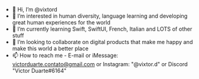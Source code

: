 - 👋 Hi, I’m @vixtord
- 👀 I’m interested in human diversity, language learning and developing great human experiences for the world
- 🌱 I’m currently learning Swift, SwiftUI, French, Italian and LOTS of other stuff
- 💞️ I’m looking to collaborate on digital products that make me happy and make this world a better place
- 📫 How to reach me - E-mail or iMessage: victorduarte.contato@gmail.com or Instagram: "@vixtor.d" or Discord "Victor Duarte#6164"

<!---
vixtord/vixtord is a ✨ special ✨ repository because its `README.md` (this file) appears on your GitHub profile.
You can click the Preview link to take a look at your changes.
--->
